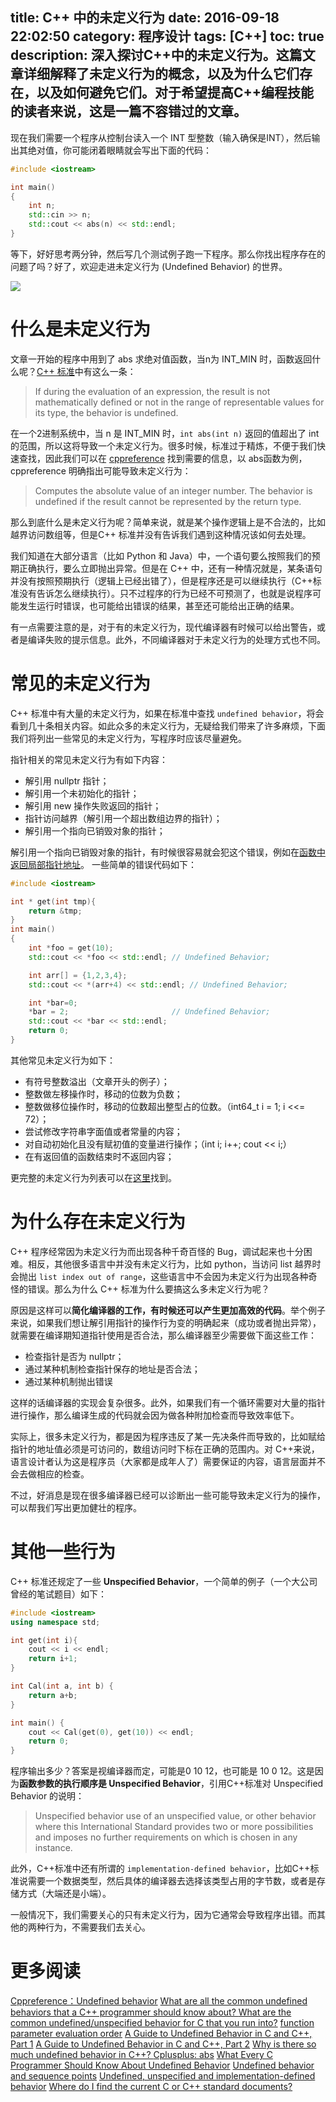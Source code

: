 title: C++ 中的未定义行为
date: 2016-09-18 22:02:50
category: 程序设计
tags: [C++]
toc: true
description: 深入探讨C++中的未定义行为。这篇文章详细解释了未定义行为的概念，以及为什么它们存在，以及如何避免它们。对于希望提高C++编程技能的读者来说，这是一篇不容错过的文章。
---

现在我们需要一个程序从控制台读入一个 INT 型整数（输入确保是INT），然后输出其绝对值，你可能闭着眼睛就会写出下面的代码：

```c++
#include <iostream>

int main()
{
    int n;
    std::cin >> n;
    std::cout << abs(n) << std::endl;
}
```

等下，好好思考两分钟，然后写几个测试例子跑一下程序。那么你找出程序存在的问题了吗？好了，欢迎走进未定义行为 (Undefined Behavior) 的世界。

![][1]

<!-- more -->

# 什么是未定义行为

文章一开始的程序中用到了 abs 求绝对值函数，当n为 INT_MIN 时，函数返回什么呢？[C++ 标准](http://www.open-std.org/jtc1/sc22/wg21/docs/papers/2013/n3797.pdf)中有这么一条：

> If during the evaluation of an expression, the result is not mathematically defined or not in the range of representable values for its type, the behavior is undefined.

在一个2进制系统中，当 n 是 INT_MIN 时，`int abs(int n)` 返回的值超出了 int 的范围，所以这将导致一个未定义行为。很多时候，标准过于精炼，不便于我们快速查找，因此我们可以在 [cppreference](http://en.cppreference.com/w/cpp) 找到需要的信息，以 abs函数为例，cppreference 明确指出可能导致未定义行为：

> Computes the absolute value of an integer number. The behavior is undefined if the result cannot be represented by the return type.

那么到底什么是未定义行为呢？简单来说，就是某个操作逻辑上是不合法的，比如越界访问数组等，但是C++ 标准并没有告诉我们遇到这种情况该如何去处理。

我们知道在大部分语言（比如 Python 和 Java）中，一个语句要么按照我们的预期正确执行，要么立即抛出异常。但是在 C++ 中，还有一种情况就是，某条语句并没有按照预期执行（逻辑上已经出错了），但是程序还是可以继续执行（C++标准没有告诉怎么继续执行）。只不过程序的行为已经不可预测了，也就是说程序可能发生运行时错误，也可能给出错误的结果，甚至还可能给出正确的结果。

有一点需要注意的是，对于有的未定义行为，现代编译器有时候可以给出警告，或者是编译失败的提示信息。此外，不同编译器对于未定义行为的处理方式也不同。

# 常见的未定义行为

C++ 标准中有大量的未定义行为，如果在标准中查找 `undefined behavior`，将会看到几十条相关内容。如此众多的未定义行为，无疑给我们带来了许多麻烦，下面我们将列出一些常见的未定义行为，写程序时应该尽量避免。

指针相关的常见未定义行为有如下内容：

* 解引用 nullptr 指针；
* 解引用一个未初始化的指针；
* 解引用 new 操作失败返回的指针；
* 指针访问越界（解引用一个超出数组边界的指针）；
* 解引用一个指向已销毁对象的指针；

解引用一个指向已销毁对象的指针，有时候很容易就会犯这个错误，例如在[函数中返回局部指针地址](https://github.com/xuelangZF/CS_Offer/blob/master/C%2B%2B/Function.md#函数返回值)。 一些简单的错误代码如下：

```c++
#include <iostream>

int * get(int tmp){
    return &tmp;
}
int main()
{
    int *foo = get(10);
    std::cout << *foo << std::endl; // Undefined Behavior;

    int arr[] = {1,2,3,4};
    std::cout << *(arr+4) << std::endl; // Undefined Behavior;

    int *bar=0;
    *bar = 2;                       // Undefined Behavior;
    std::cout << *bar << std::endl;
    return 0;
}
```

其他常见未定义行为如下：

* 有符号整数溢出（文章开头的例子）；
* 整数做左移操作时，移动的位数为负数；
* 整数做移位操作时，移动的位数超出整型占的位数。（int64_t i = 1; i <<= 72）；
* 尝试修改字符串字面值或者常量的内容；
* 对自动初始化且没有赋初值的变量进行操作；（int i; i++; cout << i;）
* 在有返回值的函数结束时不返回内容；

更完整的未定义行为列表可以在[这里](http://stackoverflow.com/questions/367633/what-are-all-the-common-undefined-behaviours-that-a-c-programmer-should-know-a)找到。

# 为什么存在未定义行为

C++ 程序经常因为未定义行为而出现各种千奇百怪的 Bug，调试起来也十分困难。相反，其他很多语言中并没有未定义行为，比如 python，当访问 list 越界时会抛出 `list index out of range`，这些语言中不会因为未定义行为出现各种奇怪的错误。那么为什么 C++ 标准为什么要搞这么多未定义行为呢？

原因是这样可以**简化编译器的工作，有时候还可以产生更加高效的代码**。举个例子来说，如果我们想让解引用指针的操作行为变的明确起来（成功或者抛出异常），就需要在编译期知道指针使用是否合法，那么编译器至少需要做下面这些工作：

* 检查指针是否为 nullptr；
* 通过某种机制检查指针保存的地址是否合法；
* 通过某种机制抛出错误

这样的话编译器的实现会复杂很多。此外，如果我们有一个循环需要对大量的指针进行操作，那么编译生成的代码就会因为做各种附加检查而导致效率低下。

实际上，很多未定义行为，都是因为程序违反了某一先决条件而导致的，比如赋给指针的地址值必须是可访问的，数组访问时下标在正确的范围内。对 C++来说，语言设计者认为这是程序员（大家都是成年人了）需要保证的内容，语言层面并不会去做相应的检查。

不过，好消息是现在很多编译器已经可以诊断出一些可能导致未定义行为的操作，可以帮我们写出更加健壮的程序。

# 其他一些行为

C++ 标准还规定了一些 **Unspecified Behavior**，一个简单的例子（一个大公司曾经的笔试题目）如下：

```c++
#include <iostream>
using namespace std;

int get(int i){
    cout << i << endl;
    return i+1;
}

int Cal(int a, int b) {
    return a+b;
}

int main() {
    cout << Cal(get(0), get(10)) << endl;
    return 0;
}
```

程序输出多少？答案是视编译器而定，可能是0 10 12，也可能是 10 0 12。这是因为**函数参数的执行顺序是 Unspecified Behavior**，引用C++标准对 Unspecified Behavior 的说明：

> Unspecified behavior use of an unspecified value, or other behavior where this International Standard provides two or more possibilities and imposes no further requirements on which is chosen in any instance.

此外，C++标准中还有所谓的 `implementation-defined behavior`，比如C++标准说需要一个数据类型，然后具体的编译器去选择该类型占用的字节数，或者是存储方式（大端还是小端）。

一般情况下，我们需要关心的只有未定义行为，因为它通常会导致程序出错。而其他的两种行为，不需要我们去关心。

# 更多阅读

[Cppreference：Undefined behavior](http://en.cppreference.com/w/cpp/language/ub)
[What are all the common undefined behaviors that a C++ programmer should know about? ](http://stackoverflow.com/questions/367633/what-are-all-the-common-undefined-behaviours-that-a-c-programmer-should-know-a)
[What are the common undefined/unspecified behavior for C that you run into?](http://stackoverflow.com/questions/98340/what-are-the-common-undefined-unspecified-behavior-for-c-that-you-run-into)
[function parameter evaluation order](http://stackoverflow.com/questions/9566187/function-parameter-evaluation-order)
[A Guide to Undefined Behavior in C and C++, Part 1](http://blog.regehr.org/archives/213)
[A Guide to Undefined Behavior in C and C++, Part 2](http://blog.regehr.org/archives/213)
[Why is there so much undefined behavior in C++? ](https://www.quora.com/Why-is-there-so-much-undefined-behaviour-in-C++-Wouldnt-it-be-better-if-some-of-them-were-pre-defined-in-the-standard)
[Cplusplus: abs](http://www.cplusplus.com/reference/cstdlib/abs/?kw=abs)
[What Every C Programmer Should Know About Undefined Behavior](http://blog.llvm.org/2011/05/what-every-c-programmer-should-know.html)
[Undefined behavior and sequence points](http://stackoverflow.com/questions/4176328/undefined-behavior-and-sequence-points)
[Undefined, unspecified and implementation-defined behavior](http://stackoverflow.com/questions/2397984/undefined-unspecified-and-implementation-defined-behavior)
[Where do I find the current C or C++ standard documents?](http://stackoverflow.com/questions/81656/where-do-i-find-the-current-c-or-c-standard-documents)


[1]: https://slefboot-1251736664.cos.ap-beijing.myqcloud.com/20160918_ub.png

